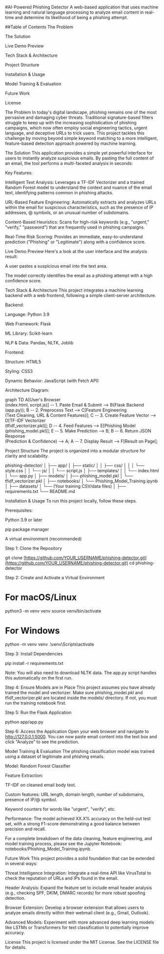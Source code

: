 #AI-Powered Phishing Detector
A web-based application that uses machine learning and natural language processing to analyze email content in real-time and determine its likelihood of being a phishing attempt.

##Table of Contents
The Problem

The Solution

Live Demo Preview

Tech Stack & Architecture

Project Structure

Installation & Usage

Model Training & Evaluation

Future Work

License

The Problem
In today's digital landscape, phishing remains one of the most pervasive and damaging cyber threats. Traditional signature-based filters struggle to keep up with the increasing sophistication of phishing campaigns, which now often employ social engineering tactics, urgent language, and deceptive URLs to trick users. This project tackles this challenge by moving beyond simple keyword matching to a more intelligent, feature-based detection approach powered by machine learning.

The Solution
This application provides a simple yet powerful interface for users to instantly analyze suspicious emails. By pasting the full content of an email, the tool performs a multi-faceted analysis in seconds:

Key Features:

Intelligent Text Analysis: Leverages a TF-IDF Vectorizer and a trained Random Forest model to understand the context and nuance of the email text, identifying patterns common in phishing attacks.

URL-Based Feature Engineering: Automatically extracts and analyzes URLs within the email for suspicious characteristics, such as the presence of IP addresses, @ symbols, or an unusual number of subdomains.

Content-Based Heuristics: Scans for high-risk keywords (e.g., "urgent," "verify," "password") that are frequently used in phishing campaigns.

Real-Time Risk Scoring: Provides an immediate, easy-to-understand prediction ("Phishing" or "Legitimate") along with a confidence score.

Live Demo Preview
Here's a look at the user interface and the analysis result:

A user pastes a suspicious email into the text area.

The model correctly identifies the email as a phishing attempt with a high confidence score.

Tech Stack & Architecture
This project integrates a machine learning backend with a web frontend, following a simple client-server architecture.

Backend:

Language: Python 3.9

Web Framework: Flask

ML Library: Scikit-learn

NLP & Data: Pandas, NLTK, Joblib

Frontend:

Structure: HTML5

Styling: CSS3

Dynamic Behavior: JavaScript (with Fetch API)

Architecture Diagram:

graph TD
    A[User's Browser <br> (index.html, script.js)] -- 1. Paste Email & Submit --> B{Flask Backend <br> (app.py)};
    B -- 2. Preprocess Text --> C[Feature Engineering <br> (Text Cleaning, URL & Content Features)];
    C -- 3. Create Feature Vector --> D[TF-IDF Vectorizer <br> (tfidf_vectorizer.pkl)];
    D -- 4. Feed Features --> E[Phishing Model <br> (phishing_model.pkl)];
    E -- 5. Make Prediction --> B;
    B -- 6. Return JSON Response <br> (Prediction & Confidence) --> A;
    A -- 7. Display Result --> F[Result on Page];

Project Structure
The project is organized into a modular structure for clarity and scalability.

phishing-detector/
│
├── app/
│   ├── static/
│   │   ├── css/
│   │   │   └── style.css
│   │   └── js/
│   │       └── script.js
│   ├── templates/
│   │   └── index.html
│   └── app.py
│
├── models/
│   ├── phishing_model.pkl
│   └── tfidf_vectorizer.pkl
│
├── notebooks/
│   └── Phishing_Model_Training.ipynb
│
├── datasets/
│   └── (Your training CSV/data files)
│
├── requirements.txt
└── README.md

Installation & Usage
To run this project locally, follow these steps.

Prerequisites:

Python 3.9 or later

pip package manager

A virtual environment (recommended)

Step 1: Clone the Repository

git clone [https://github.com/YOUR_USERNAME/phishing-detector.git](https://github.com/YOUR_USERNAME/phishing-detector.git)
cd phishing-detector

Step 2: Create and Activate a Virtual Environment

# For macOS/Linux
python3 -m venv venv
source venv/bin/activate

# For Windows
python -m venv venv
.\venv\Scripts\activate

Step 3: Install Dependencies

pip install -r requirements.txt

Note: You will also need to download NLTK data. The app.py script handles this automatically on the first run.

Step 4: Ensure Models are in Place
This project assumes you have already trained the model and vectorizer. Make sure phishing_model.pkl and tfidf_vectorizer.pkl are located inside the models/ directory. If not, you must run the training notebook first.

Step 5: Run the Flask Application

python app/app.py

Step 6: Access the Application
Open your web browser and navigate to http://127.0.0.1:5000. You can now paste email content into the text box and click "Analyze" to see the prediction.

Model Training & Evaluation
The phishing classification model was trained using a dataset of legitimate and phishing emails.

Model: Random Forest Classifier

Feature Extraction:

TF-IDF on cleaned email body text.

Custom features: URL length, domain length, number of subdomains, presence of IP/@ symbol.

Keyword counters for words like "urgent", "verify", etc.

Performance: The model achieved XX.X% accuracy on the held-out test set, with a strong F1-score demonstrating a good balance between precision and recall.

For a complete breakdown of the data cleaning, feature engineering, and model training process, please see the Jupyter Notebook: notebooks/Phishing_Model_Training.ipynb.

Future Work
This project provides a solid foundation that can be extended in several ways:

Threat Intelligence Integration: Integrate a real-time API like VirusTotal to check the reputation of URLs and IPs found in the email.

Header Analysis: Expand the feature set to include email header analysis (e.g., checking SPF, DKIM, DMARC records) for more robust spoofing detection.

Browser Extension: Develop a browser extension that allows users to analyze emails directly within their webmail client (e.g., Gmail, Outlook).

Advanced Models: Experiment with more advanced deep learning models like LSTMs or Transformers for text classification to potentially improve accuracy.

License
This project is licensed under the MIT License. See the LICENSE file for details.
